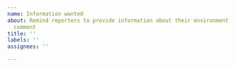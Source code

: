 ```yaml
---
name: Information wanted
about: Remind reporters to provide information about their environment in a Markdown
  comment
title: ''
labels: ''
assignees: ''

---
```


<!--
In case you are reporting a problem with running cocotb, please remember to add relevant information about your environment, such as

* the cocotb version used,
* the operating system and version (32/64 bit),
* the simulator and version (32/64 bit),
* the Python version, and where it's coming from (e.g. system, Anaconda, self-installed, ...),
* (part of) the log file (cleaned of proprietary information).

If you are unsure about any of the above items, open the issue anyway and we will figure it out together.
Thanks for helping improve cocotb!
-->
